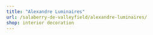 ```yaml
---
title: "Alexandre Luminaires"
url: /salaberry-de-valleyfield/alexandre-luminaires/
shop: interior decoration
---
```

